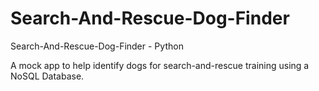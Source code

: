 # Search-And-Rescue-Dog-Finder

Search-And-Rescue-Dog-Finder - Python
 
A mock app to help identify dogs for search-and-rescue training using a NoSQL Database.

